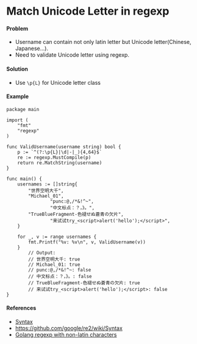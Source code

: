 # Match Unicode Letter in regexp

#### Problem
* Username can contain not only latin letter but Unicode letter(Chinese, Japanese...).
* Need to validate Unicode letter using regexp.

#### Solution
* Use `\p{L}` for Unicode letter class

#### Example
```
package main

import (
	"fmt"
	"regexp"
)

func ValidUsername(username string) bool {
	p := `^(?:\p{L}|\d|-|_){4,64}$`
	re := regexp.MustCompile(p)
	return re.MatchString(username)
}

func main() {
	usernames := []string{
		"世界空明大千",
		"Michael_01",
                "punc:@,/*&!^~",
                "中文标点：？，》。",
		"TrueBlueFragment-色褪せぬ蒼青の欠片",
                "来试试try_<script>alert('hello');</script>",
	}

	for _, v := range usernames {
		fmt.Printf("%v: %v\n", v, ValidUsername(v))
	}
        // Output:
        // 世界空明大千: true
        // Michael_01: true
        // punc:@,/*&!^~: false
        // 中文标点：？，》。: false
        // TrueBlueFragment-色褪せぬ蒼青の欠片: true
        // 来试试try_<script>alert('hello');</script>: false
}

```

#### References
* [Syntax](https://godoc.org/regexp/syntax#hdr-Syntax)
* <https://github.com/google/re2/wiki/Syntax>
* [Golang regexp with non-latin characters](https://stackoverflow.com/questions/30482793/golang-regexp-with-non-latin-characters)
